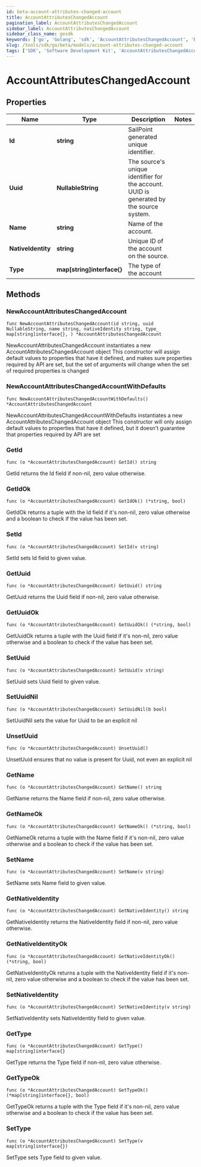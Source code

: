 ```yaml
---
id: beta-account-attributes-changed-account
title: AccountAttributesChangedAccount
pagination_label: AccountAttributesChangedAccount
sidebar_label: AccountAttributesChangedAccount
sidebar_class_name: gosdk
keywords: ['go', 'Golang', 'sdk', 'AccountAttributesChangedAccount', 'BetaAccountAttributesChangedAccount'] 
slug: /tools/sdk/go/beta/models/account-attributes-changed-account
tags: ['SDK', 'Software Development Kit', 'AccountAttributesChangedAccount', 'BetaAccountAttributesChangedAccount']
---
```


# AccountAttributesChangedAccount

## Properties

Name | Type | Description | Notes
------------ | ------------- | ------------- | -------------
**Id** | **string** | SailPoint generated unique identifier. | 
**Uuid** | **NullableString** | The source's unique identifier for the account. UUID is generated by the source system. | 
**Name** | **string** | Name of the account. | 
**NativeIdentity** | **string** | Unique ID of the account on the source. | 
**Type** | **map[string]interface{}** | The type of the account | 

## Methods

### NewAccountAttributesChangedAccount

`func NewAccountAttributesChangedAccount(id string, uuid NullableString, name string, nativeIdentity string, type_ map[string]interface{}, ) *AccountAttributesChangedAccount`

NewAccountAttributesChangedAccount instantiates a new AccountAttributesChangedAccount object
This constructor will assign default values to properties that have it defined,
and makes sure properties required by API are set, but the set of arguments
will change when the set of required properties is changed

### NewAccountAttributesChangedAccountWithDefaults

`func NewAccountAttributesChangedAccountWithDefaults() *AccountAttributesChangedAccount`

NewAccountAttributesChangedAccountWithDefaults instantiates a new AccountAttributesChangedAccount object
This constructor will only assign default values to properties that have it defined,
but it doesn't guarantee that properties required by API are set

### GetId

`func (o *AccountAttributesChangedAccount) GetId() string`

GetId returns the Id field if non-nil, zero value otherwise.

### GetIdOk

`func (o *AccountAttributesChangedAccount) GetIdOk() (*string, bool)`

GetIdOk returns a tuple with the Id field if it's non-nil, zero value otherwise
and a boolean to check if the value has been set.

### SetId

`func (o *AccountAttributesChangedAccount) SetId(v string)`

SetId sets Id field to given value.


### GetUuid

`func (o *AccountAttributesChangedAccount) GetUuid() string`

GetUuid returns the Uuid field if non-nil, zero value otherwise.

### GetUuidOk

`func (o *AccountAttributesChangedAccount) GetUuidOk() (*string, bool)`

GetUuidOk returns a tuple with the Uuid field if it's non-nil, zero value otherwise
and a boolean to check if the value has been set.

### SetUuid

`func (o *AccountAttributesChangedAccount) SetUuid(v string)`

SetUuid sets Uuid field to given value.


### SetUuidNil

`func (o *AccountAttributesChangedAccount) SetUuidNil(b bool)`

 SetUuidNil sets the value for Uuid to be an explicit nil

### UnsetUuid
`func (o *AccountAttributesChangedAccount) UnsetUuid()`

UnsetUuid ensures that no value is present for Uuid, not even an explicit nil
### GetName

`func (o *AccountAttributesChangedAccount) GetName() string`

GetName returns the Name field if non-nil, zero value otherwise.

### GetNameOk

`func (o *AccountAttributesChangedAccount) GetNameOk() (*string, bool)`

GetNameOk returns a tuple with the Name field if it's non-nil, zero value otherwise
and a boolean to check if the value has been set.

### SetName

`func (o *AccountAttributesChangedAccount) SetName(v string)`

SetName sets Name field to given value.


### GetNativeIdentity

`func (o *AccountAttributesChangedAccount) GetNativeIdentity() string`

GetNativeIdentity returns the NativeIdentity field if non-nil, zero value otherwise.

### GetNativeIdentityOk

`func (o *AccountAttributesChangedAccount) GetNativeIdentityOk() (*string, bool)`

GetNativeIdentityOk returns a tuple with the NativeIdentity field if it's non-nil, zero value otherwise
and a boolean to check if the value has been set.

### SetNativeIdentity

`func (o *AccountAttributesChangedAccount) SetNativeIdentity(v string)`

SetNativeIdentity sets NativeIdentity field to given value.


### GetType

`func (o *AccountAttributesChangedAccount) GetType() map[string]interface{}`

GetType returns the Type field if non-nil, zero value otherwise.

### GetTypeOk

`func (o *AccountAttributesChangedAccount) GetTypeOk() (*map[string]interface{}, bool)`

GetTypeOk returns a tuple with the Type field if it's non-nil, zero value otherwise
and a boolean to check if the value has been set.

### SetType

`func (o *AccountAttributesChangedAccount) SetType(v map[string]interface{})`

SetType sets Type field to given value.




